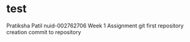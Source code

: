 # test
Pratiksha Patil
nuid-002762706
Week 1 Assignment git
first repository creation
commit to repository 

